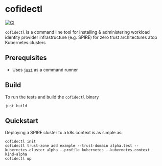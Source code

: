 # cofidectl

[![CI](https://github.com/cofide/cofidectl/workflows/ci/badge.svg)](https://github.com/cofide/cofidectl/actions?workflow=ci)

`cofidectl` is a command line tool for installing & administering workload identity provider infrastructure (e.g. SPIRE) for zero trust architectures atop Kubernetes clusters

## Prerequisites

* Uses [`just`](https://github.com/casey/just) as a command runner

## Build

To run the tests and build the `cofidectl` binary

```
just build
```

## Quickstart

Deploying a SPIRE cluster to a k8s context is as simple as:
```
cofidectl init
cofidectl trust-zone add example --trust-domain alpha.test --kubernetes-cluster alpha --profile kubernetes --kubernetes-context kind-alpha
cofidectl up
```
